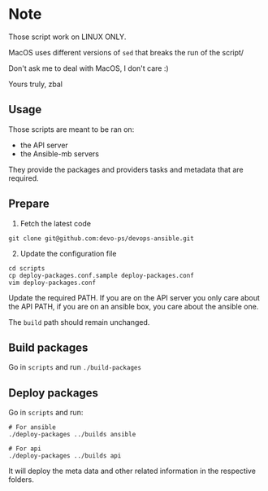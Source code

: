 # Note

Those script work on LINUX ONLY. 

MacOS uses different versions of `sed` that breaks the run of the script/

Don't ask me to deal with MacOS, I don't care :)

Yours truly, zbal

## Usage

Those scripts are meant to be ran on:
- the API server
- the Ansible-mb servers

They provide the packages and providers tasks and metadata that are required.

## Prepare

1. Fetch the latest code

```
git clone git@github.com:devo-ps/devops-ansible.git
```

2. Update the configuration file

```
cd scripts
cp deploy-packages.conf.sample deploy-packages.conf
vim deploy-packages.conf
```

Update the required PATH. If you are on the API server you only care about the API PATH, if you are on an ansible box, you care about the ansible one.

The `build` path should remain unchanged.

## Build packages

Go in `scripts` and run `./build-packages`

## Deploy packages

Go in `scripts` and run:

```
# For ansible
./deploy-packages ../builds ansible

# For api
./deploy-packages ../builds api
```

It will deploy the meta data and other related information in the respective folders.


